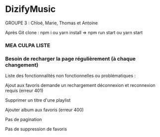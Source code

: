 # DizifyMusic

GROUPE 3 : Chloé, Marie, Thomas et Antoine

Après Git clone : npm i ou yarn install  => npm run start ou yarn start

### MEA CULPA LISTE

### Besoin de recharger la page régulièrement (à chaque changement)

Liste des fonctionnalités non fonctionnelles ou problématiques : 

Ajout aux favoris demande un rechargement déconnexion et reconnexion requis (erreur 401)

Supprimer un titre d'une playlist

Ajouter album aux favoris (erreur 400)

Pas de pagination

Pas de suppression de favoris
